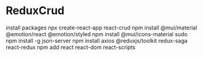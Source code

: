 # ReduxCrud
install packages
npx create-react-app react-crud
npm install @mui/material @emotion/react @emotion/styled
npm install @mui/icons-material
sudo npm install -g json-server
npm install axios @reduxjs/toolkit redux-saga react-redux
npm add react react-dom react-scripts
